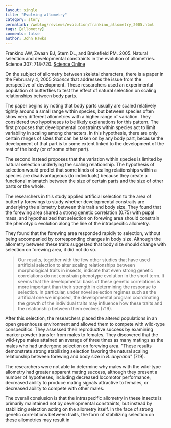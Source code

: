```yaml
---
layout: single 
title: "Evolving allometry" 
category: story
permalink: /weblog/reviews/evolution/frankino_allometry_2005.html
tags: [allometry] 
comments: false 
author: John Hawks 
---
```



<p class="cite">Frankino AW, Zwaan BJ, Stern DL, and Brakefield PM. 2005. Natural selection and developmental constraints in the evolution of allometries. Science 307: 718-720. 
<a href="http://www.sciencemag.org/cgi/content/full/307/5710/718">Science Online</a></p>

<p>
On the subject of allometry between skeletal characters, there is a paper in the Februrary 4, 2005 <i>Science</i> that addresses the issue from the perspective of development. These researchers used an experimental population of butterflies to test the effect of natural selection on scaling relationships between body parts.
</p>

<p>
The paper begins by noting that body parts usually are scaled relatively tightly around a small range within species, but between species often show very different allometries with a higher range of variation. They considered two hypotheses to be likely explanations for this pattern. The first proposes that developmental constraints within species act to limit variability in scaling among characters. In this hypothesis, there are only certain ranges of sizes that can be taken on by any body part, because the development of that part is to some extent linked to the development of the rest of the body (or of some other part). 
</p>

<p>
The second instead proposes that the variation within species is limited by natural selection underlying the scaling relationship. The hypothesis of selection would predict that some kinds of scaling relationships within a species are disadvantageous (to individuals) because they create a functional mismatch between the size of certain parts and the size of other parts or the whole. 
</p>

<p>
The researchers in this study applied artificial selection to the area of butterfly forewings to study whether developmental constraits are underlying the allometry between this trait and body size. They found that the forewing area shared a strong genetic correlation (0.75) with pupal mass, and hypothesized that selection on forewing area should constrain the phenotypic evolution along the line of the intraspecific allometry. 
</p>

<p>
They found that the forewing area responded rapidly to selection, without being accompanied by corresponding changes in body size. Although the allometry between these traits suggested that body size should change with selection on forewing area, it did not do so. 
</p>

<blockquote>Our results, together with the few other studies that have used artificial selection to alter scaling relationships between morphological traits in insects, indicate that even strong genetic correlations do not constrain phenotype evolution in the short term. It seems that the developmental basis of these genetic correlations is more important than their strength in determining the response to selection. In particular, under novel selection regimes such as the artificial one we imposed, the developmental program coordinating the growth of the individual traits may influence how these traits and the relationship between them evolves (719). </blockquote>

<p>
After this selection, the researchers placed the altered populations in an open greenhouse environment and allowed them to compete with wild-type conspecifics. They assessed their reproductive success by examining marker powder transfer from males to females. They discovered that the wild-type males attained an average of three times as many matings as the males who had undergone selection on forewing area. "These results demonstrate strong stabilizing selection favoring the natural scaling relationship between forewing and body size in <i>B. anynana</i>" (719). 
</p>

<p>
The researchers were not able to determine why males with the wild-type allometry had greater apparent mating success, although they present a number of hypotheses, including decreased locomotor performance, decreased ability to produce mating signals attractive to females, or decreased ability to compete with other males. 
</p>

<p>
The overall conslusion is that the intraspecific allometry in these insects is primarily maintained not by developmental constraints, but instead by stabilizing selection acting on the allometry itself. In the face of strong genetic correlations between traits, the form of stabilizing selection on these allometries may result in 
</p>


